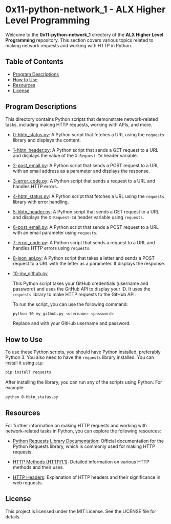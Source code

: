 # 0x11-python-network_1 - ALX Higher Level Programming

Welcome to the **0x11-python-network_1** directory of the **ALX Higher Level Programming** repository. This section covers various topics related to making network requests and working with HTTP in Python.

## Table of Contents

- [Program Descriptions](#program-descriptions)
- [How to Use](#how-to-use)
- [Resources](#resources)
- [License](#license)

## Program Descriptions

This directory contains Python scripts that demonstrate network-related tasks, including making HTTP requests, working with APIs, and more.

- [0-hbtn_status.py](https://github.com/iakev/alx-higher_level_programming/blob/main/0x11-python-network_1/0-hbtn_status.py): A Python script that fetches a URL using the `requests` library and displays the content.

- [1-hbtn_header.py](https://github.com/iakev/alx-higher_level_programming/blob/main/0x11-python-network_1/1-hbtn_header.py): A Python script that sends a GET request to a URL and displays the value of the `X-Request-Id` header variable.

- [2-post_email.py](https://github.com/iakev/alx-higher_level_programming/blob/main/0x11-python-network_1/2-post_email.py): A Python script that sends a POST request to a URL with an email address as a parameter and displays the response.

- [3-error_code.py](https://github.com/iakev/alx-higher_level_programming/blob/main/0x11-python-network_1/3-error_code.py): A Python script that sends a request to a URL and handles HTTP errors.

- [4-hbtn_status.py](https://github.com/iakev/alx-higher_level_programming/blob/main/0x11-python-network_1/4-hbtn_status.py): A Python script that fetches a URL using the `requests` library with error handling.

- [5-hbtn_header.py](https://github.com/iakev/alx-higher_level_programming/blob/main/0x11-python-network_1/5-hbtn_header.py): A Python script that sends a GET request to a URL and displays the `X-Request-Id` header variable using `requests`.

- [6-post_email.py](https://github.com/iakev/alx-higher_level_programming/blob/main/0x11-python-network_1/6-post_email.py): A Python script that sends a POST request to a URL with an email parameter using `requests`.

- [7-error_code.py](https://github.com/iakev/alx-higher_level_programming/blob/main/0x11-python-network_1/7-error_code.py): A Python script that sends a request to a URL and handles HTTP errors using `requests`.

- [8-json_api.py](https://github.com/iakev/alx-higher_level_programming/blob/main/0x11-python-network_1/8-json_api.py): A Python script that takes a letter and sends a POST request to a URL with the letter as a parameter. It displays the response.

- [10-my_github.py](https://github.com/iakev/alx-higher_level_programming/blob/main/0x11-python-network_1/10-my_github.py)

    This Python script takes your GitHub credentials (username and password) and uses the GitHub API to display your ID. It uses the `requests` library to make HTTP requests to the GitHub API.

    To run the script, you can use the following command:

    ```bash
    python 10-my_github.py <username> <password>
    ```

    Replace <username> and <password> with your GitHub username and password.




## How to Use

To use these Python scripts, you should have Python installed, preferably Python 3. You also need to have the `requests` library installed. You can install it using `pip`:

```bash
pip install requests
```
After installing the library, you can run any of the scripts using Python. For example:

```bash
python 0-hbtn_status.py
```

## Resources

For further information on making HTTP requests and working with network-related tasks in Python, you can explore the following resources:

- [Python Requests Library Documentation](https://docs.python-requests.org/en/latest/): Official documentation for the Python Requests library, which is commonly used for making HTTP requests.

- [HTTP Methods (HTTP/1.1)](https://developer.mozilla.org/en-US/docs/Web/HTTP/Methods): Detailed information on various HTTP methods and their uses.

- [HTTP Headers](https://developer.mozilla.org/en-US/docs/Web/HTTP/Headers): Explanation of HTTP headers and their significance in web requests.

## License

This project is licensed under the MIT License. See the LICENSE file for details.

